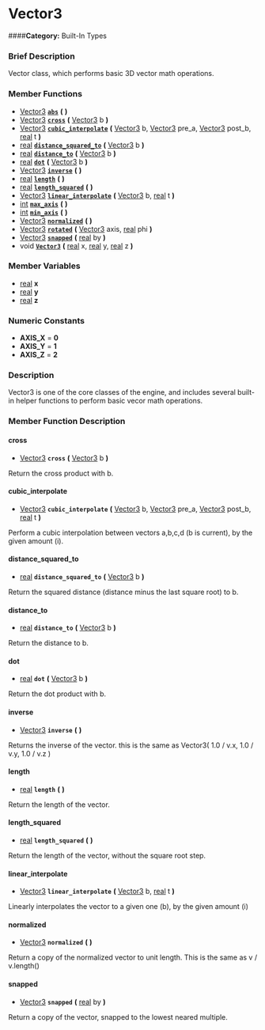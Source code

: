#  Vector3  
####**Category:** Built-In Types

###  Brief Description  
Vector class, which performs basic 3D vector math operations.

###  Member Functions 
  * [Vector3](class_vector3)  **[`abs`](#abs)**  **(** **)**
  * [Vector3](class_vector3)  **[`cross`](#cross)**  **(** [Vector3](class_vector3) b  **)**
  * [Vector3](class_vector3)  **[`cubic_interpolate`](#cubic_interpolate)**  **(** [Vector3](class_vector3) b, [Vector3](class_vector3) pre_a, [Vector3](class_vector3) post_b, [real](class_real) t  **)**
  * [real](class_real)  **[`distance_squared_to`](#distance_squared_to)**  **(** [Vector3](class_vector3) b  **)**
  * [real](class_real)  **[`distance_to`](#distance_to)**  **(** [Vector3](class_vector3) b  **)**
  * [real](class_real)  **[`dot`](#dot)**  **(** [Vector3](class_vector3) b  **)**
  * [Vector3](class_vector3)  **[`inverse`](#inverse)**  **(** **)**
  * [real](class_real)  **[`length`](#length)**  **(** **)**
  * [real](class_real)  **[`length_squared`](#length_squared)**  **(** **)**
  * [Vector3](class_vector3)  **[`linear_interpolate`](#linear_interpolate)**  **(** [Vector3](class_vector3) b, [real](class_real) t  **)**
  * [int](class_int)  **[`max_axis`](#max_axis)**  **(** **)**
  * [int](class_int)  **[`min_axis`](#min_axis)**  **(** **)**
  * [Vector3](class_vector3)  **[`normalized`](#normalized)**  **(** **)**
  * [Vector3](class_vector3)  **[`rotated`](#rotated)**  **(** [Vector3](class_vector3) axis, [real](class_real) phi  **)**
  * [Vector3](class_vector3)  **[`snapped`](#snapped)**  **(** [real](class_real) by  **)**
  * void  **[`Vector3`](#Vector3)**  **(** [real](class_real) x, [real](class_real) y, [real](class_real) z  **)**

###  Member Variables  
  * [real](class_real) **x**
  * [real](class_real) **y**
  * [real](class_real) **z**

###  Numeric Constants  
  * **AXIS_X** = **0**
  * **AXIS_Y** = **1**
  * **AXIS_Z** = **2**

###  Description  
Vector3 is one of the core classes of the engine, and includes several built-in helper functions to perform basic vecor math operations.

###  Member Function Description  

#### <a name="cross">cross</a>
  * [Vector3](class_vector3)  **`cross`**  **(** [Vector3](class_vector3) b  **)**

Return the cross product with b.

#### <a name="cubic_interpolate">cubic_interpolate</a>
  * [Vector3](class_vector3)  **`cubic_interpolate`**  **(** [Vector3](class_vector3) b, [Vector3](class_vector3) pre_a, [Vector3](class_vector3) post_b, [real](class_real) t  **)**

Perform a cubic interpolation between vectors a,b,c,d (b is current), by the given amount (i).

#### <a name="distance_squared_to">distance_squared_to</a>
  * [real](class_real)  **`distance_squared_to`**  **(** [Vector3](class_vector3) b  **)**

Return the squared distance (distance minus the last square root) to b.

#### <a name="distance_to">distance_to</a>
  * [real](class_real)  **`distance_to`**  **(** [Vector3](class_vector3) b  **)**

Return the distance to b.

#### <a name="dot">dot</a>
  * [real](class_real)  **`dot`**  **(** [Vector3](class_vector3) b  **)**

Return the dot product with b.

#### <a name="inverse">inverse</a>
  * [Vector3](class_vector3)  **`inverse`**  **(** **)**

Returns the inverse of the vector. this is the same as Vector3( 1.0 / v.x, 1.0 / v.y, 1.0 / v.z )

#### <a name="length">length</a>
  * [real](class_real)  **`length`**  **(** **)**

Return the length of the vector.

#### <a name="length_squared">length_squared</a>
  * [real](class_real)  **`length_squared`**  **(** **)**

Return the length of the vector, without the square root step.

#### <a name="linear_interpolate">linear_interpolate</a>
  * [Vector3](class_vector3)  **`linear_interpolate`**  **(** [Vector3](class_vector3) b, [real](class_real) t  **)**

Linearly interpolates the vector to a given one (b), by the given amount (i)

#### <a name="normalized">normalized</a>
  * [Vector3](class_vector3)  **`normalized`**  **(** **)**

Return a copy of the normalized vector to unit length. This is the same as v / v.length()

#### <a name="snapped">snapped</a>
  * [Vector3](class_vector3)  **`snapped`**  **(** [real](class_real) by  **)**

Return a copy of the vector, snapped to the lowest neared multiple.
